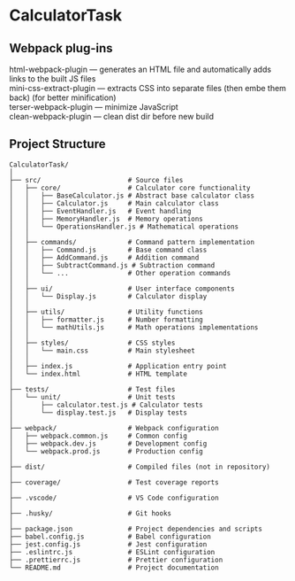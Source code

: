 # CalculatorTask

## Webpack plug-ins

html-webpack-plugin — generates an HTML file and automatically adds links to the built JS files </br>
mini-css-extract-plugin — extracts CSS into separate files (then embe them back) (for better minification) </br>
terser-webpack-plugin — minimize JavaScript </br>
clean-webpack-plugin — clean dist dir before new build

## Project Structure

```
CalculatorTask/
│
├── src/                      # Source files
│   ├── core/                 # Calculator core functionality
│   │   ├── BaseCalculator.js # Abstract base calculator class
│   │   ├── Calculator.js     # Main calculator class
│   │   ├── EventHandler.js   # Event handling
│   │   ├── MemoryHandler.js  # Memory operations
│   │   └── OperationsHandler.js # Mathematical operations
│   │
│   ├── commands/             # Command pattern implementation
│   │   ├── Command.js        # Base command class
│   │   ├── AddCommand.js     # Addition command
│   │   ├── SubtractCommand.js # Subtraction command
│   │   └── ...               # Other operation commands
│   │
│   ├── ui/                   # User interface components
│   │   └── Display.js        # Calculator display
│   │
│   ├── utils/                # Utility functions
│   │   ├── formatter.js      # Number formatting
│   │   └── mathUtils.js      # Math operations implementations
│   │
│   ├── styles/               # CSS styles
│   │   └── main.css          # Main stylesheet
│   │
│   ├── index.js              # Application entry point
│   └── index.html            # HTML template
│
├── tests/                    # Test files
│   └── unit/                 # Unit tests
│       ├── calculator.test.js # Calculator tests
│       └── display.test.js   # Display tests
│
├── webpack/                  # Webpack configuration
│   ├── webpack.common.js     # Common config
│   ├── webpack.dev.js        # Development config
│   └── webpack.prod.js       # Production config
│
├── dist/                     # Compiled files (not in repository)
│
├── coverage/                 # Test coverage reports
│
├── .vscode/                  # VS Code configuration
│
├── .husky/                   # Git hooks
│
├── package.json              # Project dependencies and scripts
├── babel.config.js           # Babel configuration
├── jest.config.js            # Jest configuration
├── .eslintrc.js              # ESLint configuration
├── .prettierrc.js            # Prettier configuration
└── README.md                 # Project documentation
```
